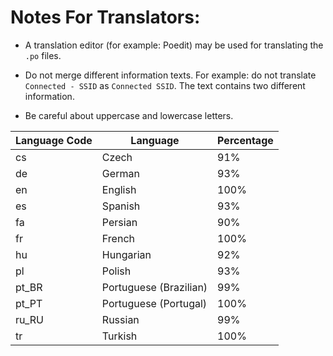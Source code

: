 # Notes For Translators:

- A translation editor (for example: Poedit) may be used for translating the ```.po``` files.

- Do not merge different information texts. For example: do not translate ```Connected - SSID``` 
as ```Connected SSID```. The text contains two different information. 

- Be careful about uppercase and lowercase letters.


| Language Code  | Language               | Percentage |
| -------------- | ---------------------- | ---------- |
| cs             | Czech                  | 91%        |
| de             | German                 | 93%        |
| en             | English                | 100%       |
| es             | Spanish                | 93%        |
| fa             | Persian                | 90%        |
| fr             | French                 | 100%       |
| hu             | Hungarian              | 92%        |
| pl             | Polish                 | 93%        |
| pt_BR          | Portuguese (Brazilian) | 99%        |
| pt_PT          | Portuguese (Portugal)  | 100%       |
| ru_RU          | Russian                | 99%        |
| tr             | Turkish                | 100%       |

